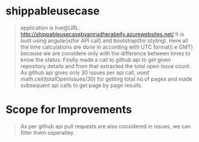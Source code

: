 # shippableusecase
>application is live@URL: http://shippableusecasebyanirudherabelly.azurewebsites.net/
>It is built using angularjs(for API call) and bootstrap(for styling).
>Here all the time calculations are done in according with UTC format(i.e GMT) because we are considere only with the difference between times to know the status.
>Firstly made a call to github api to get given repository details and from that extracted the total open issue count.
>As github api gives only 30 issues per api call, used math.ceil(totalOpenIssues/30) for getting total no.of pages and made subsequent api calls to get page by page results. 

Scope for Improvements
======================
>As per github api pull requests are also considered in issues, we can filter them seperatley.
